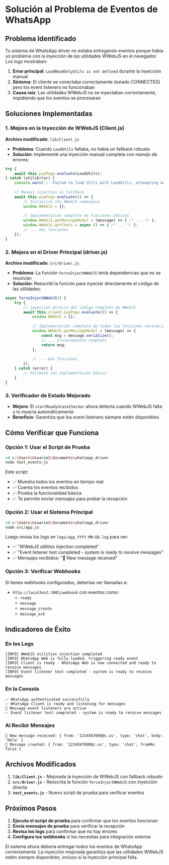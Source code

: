 # Solución al Problema de Eventos de WhatsApp

## Problema Identificado

Tu sistema de WhatsApp driver no estaba entregando eventos porque había un problema con la inyección de las utilidades WWebJS en el navegador. Los logs mostraban:

1. **Error principal**: `LoadReadOnlyUtils is not defined` durante la inyección manual
2. **Síntoma**: El cliente se conectaba correctamente (estado CONNECTED) pero los event listeners no funcionaban
3. **Causa raíz**: Las utilidades WWebJS no se inyectaban correctamente, impidiendo que los eventos se procesaran

## Soluciones Implementadas

### 1. Mejora en la Inyección de WWebJS (Client.js)

**Archivo modificado**: `lib/Client.js`

- **Problema**: Cuando `LoadUtils` fallaba, no había un fallback robusto
- **Solución**: Implementé una inyección manual completa con manejo de errores:

```javascript
try {
    await this.pupPage.evaluate(LoadUtils);
} catch (utilsError) {
    console.warn('⚠️  Failed to load Utils with LoadUtils, attempting manual injection...');
    
    // Manual injection as fallback
    await this.pupPage.evaluate(() => {
        // Initialize the WWebJS namespace
        window.WWebJS = {};
        
        // Implementación completa de funciones básicas
        window.WWebJS.getMessageModel = (message) => { /* ... */ };
        window.WWebJS.getChats = async () => { /* ... */ };
        // ... más funciones
    });
}
```

### 2. Mejora en el Driver Principal (driver.js)

**Archivo modificado**: `src/driver.js`

- **Problema**: La función `forceInjectWWebJS` tenía dependencias que no se resolvían
- **Solución**: Reescribí la función para inyectar directamente el código de las utilidades:

```javascript
async forceInjectWWebJS() {
    try {
        // Inyección directa del código completo de WWebJS
        await this.client.pupPage.evaluate(() => {
            window.WWebJS = {};
            
            // Implementación completa de todas las funciones necesarias
            window.WWebJS.getMessageModel = (message) => {
                const msg = message.serialize();
                // ... procesamiento completo
                return msg;
            };
            
            // ... más funciones
        });
    } catch (error) {
        // Fallback con implementación básica
    }
}
```

### 3. Verificador de Estado Mejorado

- **Mejora**: El `startReadyStateChecker` ahora detecta cuando WWebJS falta y lo inyecta automáticamente
- **Beneficio**: Garantiza que los event listeners siempre estén disponibles

## Cómo Verificar que Funciona

### Opción 1: Usar el Script de Prueba

```bash
cd c:\Users\Usuario1\Documents\whatsapp_driver
node test_events.js
```

Este script:
- ✅ Muestra todos los eventos en tiempo real
- ✅ Cuenta los eventos recibidos
- ✅ Prueba la funcionalidad básica
- ✅ Te permite enviar mensajes para probar la recepción

### Opción 2: Usar el Sistema Principal

```bash
cd c:\Users\Usuario1\Documents\whatsapp_driver
node src/app.js
```

Luego revisa los logs en `logs/app_YYYY-MM-DD.log` para ver:
- ✅ "WWebJS utilities injection completed"
- ✅ "Event listener test completed - system is ready to receive messages"
- ✅ Mensajes recibidos: "📨 New message received"

### Opción 3: Verificar Webhooks

Si tienes webhooks configurados, deberías ver llamadas a:
- `http://localhost:3001/webhook` con eventos como:
  - `ready`
  - `message`
  - `message_create`
  - `message_ack`

## Indicadores de Éxito

### En los Logs
```
[INFO] WWebJS utilities injection completed
[INFO] WhatsApp Web is fully loaded, triggering ready event
[INFO] Client is ready - WhatsApp Web is now connected and ready to receive messages
[INFO] Event listener test completed - system is ready to receive messages
```

### En la Consola
```
✅ WhatsApp authenticated successfully
✅ WhatsApp Client is ready and listening for messages
📱 Message event listeners are active
✅ Event listener test completed - system is ready to receive messages
```

### Al Recibir Mensajes
```
📨 New message received: { from: '1234567890@c.us', type: 'chat', body: 'Hola' }
📝 Message created: { from: '1234567890@c.us', type: 'chat', fromMe: false }
```

## Archivos Modificados

1. **`lib/Client.js`** - Mejorada la inyección de WWebJS con fallback robusto
2. **`src/driver.js`** - Reescrita la función `forceInjectWWebJS` con inyección directa
3. **`test_events.js`** - Nuevo script de prueba para verificar eventos

## Próximos Pasos

1. **Ejecuta el script de prueba** para confirmar que los eventos funcionan
2. **Envía mensajes de prueba** para verificar la recepción
3. **Revisa los logs** para confirmar que no hay errores
4. **Configura tus webhooks** si los necesitas para integración externa

El sistema ahora debería entregar todos los eventos de WhatsApp correctamente. La inyección mejorada garantiza que las utilidades WWebJS estén siempre disponibles, incluso si la inyección principal falla.